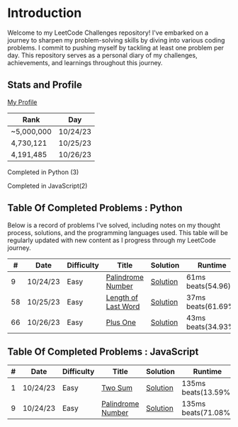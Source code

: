 # Introduction

Welcome to my LeetCode Challenges repository! I've embarked on a journey to sharpen my problem-solving skills by diving into various coding problems. I commit to pushing myself by tackling at least one problem per day. This repository serves as a personal diary of my challenges, achievements, and learnings throughout this journey.

## Stats and Profile

[My Profile](https://leetcode.com/michae1/)

| Rank       | Day      |
| ---------- | -------- |
| ~5,000,000 | 10/24/23 |
| 4,730,121  | 10/25/23 |
| 4,191,485  | 10/26/23 |

Completed in Python (3)

Completed in JavaScript(2)

## Table Of Completed Problems : Python

Below is a record of problems I've solved, including notes on my thought process, solutions, and the programming languages used. This table will be regularly updated with new content as I progress through my LeetCode journey.

| #   | Date     | Difficulty | Title                                                                                 | Solution                                          | Runtime            | Memory                 |
| --- | -------- | ---------- | ------------------------------------------------------------------------------------- | ------------------------------------------------- | ------------------ | ---------------------- |
| 9   | 10/24/23 | Easy       | [Palindrome Number](https://leetcode.com/problems/palindrome-number/description/)     | [Solution](./0-100-python/palindrome_number.py)   | 61ms beats(54.96)  | 16.14 MB beats(80.57%) |
| 58  | 10/25/23 | Easy       | [Length of Last Word](https://leetcode.com/problems/length-of-last-word/description/) | [Solution](./0-100-python/length_of_last_word.py) | 37ms beats(61.69%) | 16.3 MB beats(29.92%)  |
| 66  | 10/26/23 | Easy       | [Plus One](https://leetcode.com/problems/plus-one/description/)                       | [Solution](./0-100-python/plus_one.py)            | 43ms beats(34.93%) | 16.26 MB beats(41%)    |

## Table Of Completed Problems : JavaScript

| #   | Date     | Difficulty | Title                                                                             | Solution                                   | Runtime             | Memory                 |
| --- | -------- | ---------- | --------------------------------------------------------------------------------- | ------------------------------------------ | ------------------- | ---------------------- |
| 1   | 10/24/23 | Easy       | [Two Sum](https://leetcode.com/problems/two-sum/description/)                     | [Solution](./0-100-js/twoSum.js)           | 135ms beats(13.59%) | 42.3 MB beats(64.67%)  |
| 9   | 10/24/23 | Easy       | [Palindrome Number](https://leetcode.com/problems/palindrome-number/description/) | [Solution](./0-100-js/palindromeNumber.js) | 135ms beats(71.08%) | 50.98 MB beats(59.52%) |
